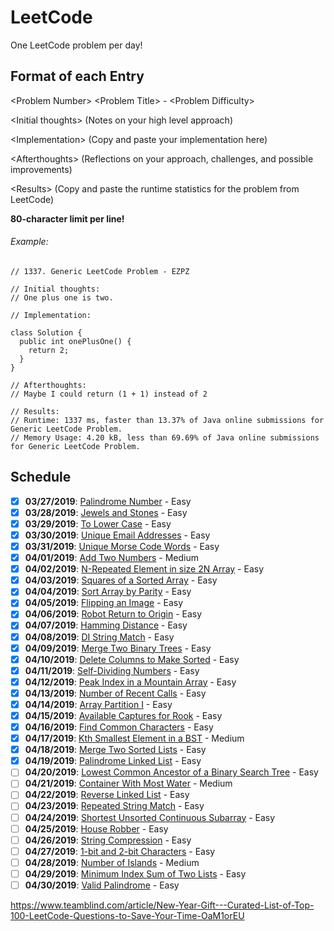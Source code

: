 # LeetCode
One LeetCode problem per day! 

## Format of each Entry
\<Problem Number> \<Problem Title> - \<Problem Difficulty>

\<Initial thoughts> (Notes on your high level approach)

\<Implementation> (Copy and paste your implementation here)

\<Afterthoughts> (Reflections on your approach, challenges, and possible improvements)

\<Results> (Copy and paste the runtime statistics for the problem from LeetCode)


**80-character limit per line!**

###### Example:

```
// 1337. Generic LeetCode Problem - EZPZ

// Initial thoughts: 
// One plus one is two.

// Implementation:

class Solution {
  public int onePlusOne() {
    return 2;
  }
}

// Afterthoughts:
// Maybe I could return (1 + 1) instead of 2

// Results:
// Runtime: 1337 ms, faster than 13.37% of Java online submissions for Generic LeetCode Problem.
// Memory Usage: 4.20 kB, less than 69.69% of Java online submissions for Generic LeetCode Problem.

```

## Schedule
- [x] **03/27/2019**: [Palindrome Number](https://leetcode.com/problems/palindrome-number/) - Easy
- [x] **03/28/2019**: [Jewels and Stones](https://leetcode.com/problems/jewels-and-stones/) - Easy
- [x] **03/29/2019**: [To Lower Case](https://leetcode.com/problems/to-lower-case/) - Easy
- [x] **03/30/2019**: [Unique Email Addresses](https://leetcode.com/problems/unique-email-addresses/) - Easy
- [x] **03/31/2019**: [Unique Morse Code Words](https://leetcode.com/problems/unique-morse-code-words/) - Easy
- [x] **04/01/2019**: [Add Two Numbers](https://leetcode.com/problems/add-two-numbers/) - Medium
- [x] **04/02/2019**: [N-Repeated Element in size 2N Array](https://leetcode.com/problems/n-repeated-element-in-size-2n-array/) - Easy
- [x] **04/03/2019**: [Squares of a Sorted Array](https://leetcode.com/problems/squares-of-a-sorted-array/) - Easy
- [x] **04/04/2019**: [Sort Array by Parity](https://leetcode.com/problems/sort-array-by-parity/) - Easy
- [x] **04/05/2019**: [Flipping an Image](https://leetcode.com/problems/flipping-an-image/) - Easy
- [x] **04/06/2019**: [Robot Return to Origin](https://leetcode.com/problems/robot-return-to-origin/) - Easy
- [x] **04/07/2019**: [Hamming Distance](https://leetcode.com/problems/hamming-distance) - Easy
- [x] **04/08/2019**: [DI String Match](https://leetcode.com/problems/di-string-match) - Easy
- [x] **04/09/2019**: [Merge Two Binary Trees](https://leetcode.com/problems/merge-two-binary-trees) - Easy
- [x] **04/10/2019**: [Delete Columns to Make Sorted](https://leetcode.com/problems/delete-columns-to-make-sorted) - Easy
- [x] **04/11/2019**: [Self-Dividing Numbers](https://leetcode.com/problems/self-dividing-numbers) - Easy
- [x] **04/12/2019**: [Peak Index in a Mountain Array](https://leetcode.com/problems/peak-index-in-a-mountain-array) - Easy
- [x] **04/13/2019**: [Number of Recent Calls](https://leetcode.com/problems/number-of-recent-calls) - Easy
- [x] **04/14/2019**: [Array Partition I](https://leetcode.com/problems/array-partition-i) - Easy
- [x] **04/15/2019**: [Available Captures for Rook](https://leetcode.com/problems/available-captures-for-rook) - Easy
- [x] **04/16/2019**: [Find Common Characters](https://leetcode.com/problems/find-common-characters) - Easy
- [x] **04/17/2019**: [Kth Smallest Element in a BST](https://leetcode.com/problems/kth-smallest-element-in-a-bst/) - Medium
- [x] **04/18/2019**: [Merge Two Sorted Lists](https://leetcode.com/problems/merge-two-sorted-lists/) - Easy
- [x] **04/19/2019**: [Palindrome Linked List](https://leetcode.com/problems/palindrome-linked-list/) - Easy
- [ ] **04/20/2019**: [Lowest Common Ancestor of a Binary Search Tree](https://leetcode.com/problems/lowest-common-ancestor-of-a-binary-search-tree/) - Easy
- [ ] **04/21/2019**: [Container With Most Water](https://leetcode.com/problems/container-with-most-water/) - Medium
- [ ] **04/22/2019**: [Reverse Linked List](https://leetcode.com/problems/reverse-linked-list/) - Easy
- [ ] **04/23/2019**: [Repeated String Match](https://leetcode.com/problems/repeated-string-match/) - Easy
- [ ] **04/24/2019**: [Shortest Unsorted Continuous Subarray](https://leetcode.com/problems/shortest-unsorted-continuous-subarray/) - Easy
- [ ] **04/25/2019**: [House Robber](https://leetcode.com/problems/house-robber/) - Easy
- [ ] **04/26/2019**: [String Compression](https://leetcode.com/problems/string-compression/) - Easy
- [ ] **04/27/2019**: [1-bit and 2-bit Characters](https://leetcode.com/problems/1-bit-and-2-bit-characters/) - Easy
- [ ] **04/28/2019**: [Number of Islands](https://leetcode.com/problems/number-of-islands/) - Medium
- [ ] **04/29/2019**: [Minimum Index Sum of Two Lists](https://leetcode.com/problems/minimum-index-sum-of-two-lists/) - Easy
- [ ] **04/30/2019**: [Valid Palindrome](https://leetcode.com/problems/valid-palindrome/) - Easy

https://www.teamblind.com/article/New-Year-Gift---Curated-List-of-Top-100-LeetCode-Questions-to-Save-Your-Time-OaM1orEU
